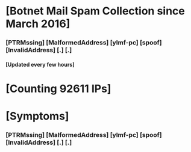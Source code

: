 # [Botnet Mail Spam Collection since March 2016]
### [PTRMssing] [MalformedAddress] [ylmf-pc] [spoof] [InvalidAddress] [.] [.]
#### [Updated every few hours]

# [Counting 92611 IPs]

# [Symptoms] 
###   [PTRMssing] [MalformedAddress] [ylmf-pc] [spoof] [InvalidAddress] [.] [.]
